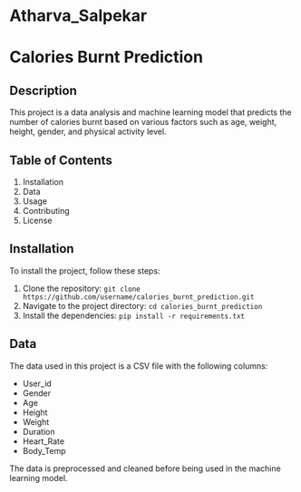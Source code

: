 # Atharva_Salpekar
# Calories Burnt Prediction

## Description

This project is a data analysis and machine learning model that predicts the number of calories burnt based on various factors such as age, weight, height, gender, and physical activity level.

## Table of Contents

1. Installation
2. Data
3. Usage
4. Contributing
5. License

## Installation

To install the project, follow these steps:

1. Clone the repository: `git clone https://github.com/username/calories_burnt_prediction.git`
2. Navigate to the project directory: `cd calories_burnt_prediction`
3. Install the dependencies: `pip install -r requirements.txt`

## Data

The data used in this project is a CSV file with the following columns:

- User_id
- Gender
- Age
- Height
- Weight
- Duration
- Heart_Rate
- Body_Temp

The data is preprocessed and cleaned before being used in the machine learning model.
